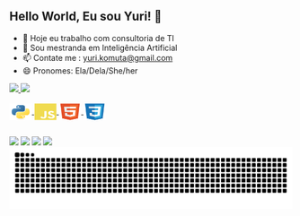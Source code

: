 ## Hello World, Eu sou Yuri! 👋

- 🔭 Hoje eu trabalho com consultoria de TI
- 🌱 Sou mestranda em Inteligência Artificial
- 📫 Contate me : yuri.komuta@gmail.com
- 😄 Pronomes: Ela/Dela/She/her

<!--Stats-->
<div style="display: inline">
   <a href="https://github.com/yurikomuta">
   <div style="display: inline_block">
      <img height="180em" src="https://github-readme-stats.vercel.app/api?username=yurikomuta&show_icons=true&include_all_commits=true&count_private=true&bg_color=151515&border_color=00688b&title_color=d7d8c0&text_color=d1c89a&icon_color=5aa2c9"/>
      <img height="180em" src="https://github-readme-stats.vercel.app/api/top-langs/?username=yurikomuta&layout=compact&langs_count=7&bg_color=151515&border_color=00688b&title_color=d7d8c0&text_color=d5e5e4&icon_color=5aa2c9"/>
   </div>
</div>

<!--languages-->
<div style="display: inline_block"><br>
  <img align="center" alt="komuta-python" height="30" width="40" src="https://raw.githubusercontent.com/devicons/devicon/master/icons/python/python-original.svg">
  <img align="center" alt="komuta-js" height="30" width="40" src="https://raw.githubusercontent.com/devicons/devicon/master/icons/javascript/javascript-plain.svg">
  <img align="center" alt="komuta-html" height="30" width="40" src="https://raw.githubusercontent.com/devicons/devicon/master/icons/html5/html5-original.svg">
  <img align="center" alt="komuta-css" height="30" width="40" src="https://raw.githubusercontent.com/devicons/devicon/master/icons/css3/css3-original.svg">
</div>

  ##

<!--social media-->
<div> 
  <a href="https://instagram.com/yurikomuta" target="_blank"><img src="https://img.shields.io/badge/-Instagram-%23E4405F?style=for-the-badge&logo=instagram&logoColor=white" target="_blank"></a>
 <a href="https://discord.gg/yurikomuta" target="_blank"><img src="https://img.shields.io/badge/Discord-7289DA?style=for-the-badge&logo=discord&logoColor=white" target="_blank"></a> 
  <a href = "mailto:yurikomuta@gmail.com"><img src="https://img.shields.io/badge/-Gmail-%23333?style=for-the-badge&logo=gmail&logoColor=white" target="_blank"></a>
  <a href="https://www.linkedin.com/in/yurikomuta" target="_blank"><img src="https://img.shields.io/badge/-LinkedIn-%230077B5?style=for-the-badge&logo=linkedin&logoColor=white" target="_blank"></a> 
</div>

<picture>
  <source media="(prefers-color-scheme: dark)" srcset="https://raw.githubusercontent.com/yurikomuta/yurikomuta/output/github-contribution-grid-snake-dark.svg">
  <source media="(prefers-color-scheme: light)" srcset="https://raw.githubusercontent.com/yurikomuta/yurikomuta/output/github-contribution-grid-snake.svg">
  <img alt="github contribution grid snake animation" src="https://raw.githubusercontent.com/yurikomuta/yurikomuta/output/github-contribution-grid-snake.svg">
</picture>
